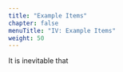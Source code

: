 ```yaml
---
title: "Example Items"
chapter: false
menuTitle: "IV: Example Items"
weight: 50
---
```


It is inevitable that 
